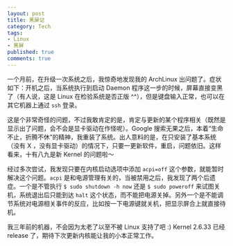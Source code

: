 ```yaml
---
layout: post
title: 黑屏记
category: Tech
tags:
- Linux
- 黑屏
published: true
comments: true
---
```


一个月前，在升级一次系统之后，我惊奇地发现我的 ArchLinux 出问题了。症状如下：开机之后，当系统执行到启动 Daemon 程序这一步的时候，屏幕直接变黑了（有人说，这是 Linux 在检验系统是否正版 ^^），但是键盘输入正常，也可以在其它机器上通过 `ssh` 登录。

这是个非常奇怪的问题，不过我敢肯定的是，肯定与更新的某个程序相关（既然是显示出了问题，会不会是显卡驱动在作怪呢）。Google 搜索无果之后，本着“生命不止，折腾不休”的精神，我重装了系统。出人意料的是，在只安装了基本系统（没有 X ，没有显卡驱动）的情况下，只要一更新软件，重启，问题依旧。这样看来，十有八九是新 Kernel 的问题啦～

经过多次尝试，我发现只要在内核启动选项中添加 `acpi=off` 这个参数，就能暂时解决这个问题。`acpi` 是和电源管理有关的，当被禁用之后，我发现了两个后遗症。一个是不管执行 `$ sudo shutdown -h now` 还是 `$ sudo poweroff` 来试图关机，系统退出后只能到达 `halt` 这个状态，而不能把电源关掉。另外一个是不能调节系统对电源相关事件的反应，比如按一下电源键就关机，把显示屏合上就直接待机。

我三年前的机器，不会因为太老了以至不被 Linux 支持了吧 :) Kernel 2.6.33 已经 release 了，期待下次更新内核能让我的小本正常工作。
